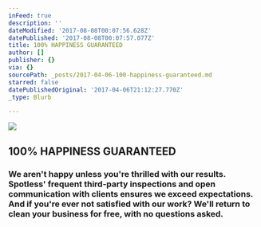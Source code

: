 ```yaml
---
inFeed: true
description: ''
dateModified: '2017-08-08T00:07:56.628Z'
datePublished: '2017-08-08T00:07:57.077Z'
title: 100% HAPPINESS GUARANTEED
author: []
publisher: {}
via: {}
sourcePath: _posts/2017-04-06-100-happiness-guaranteed.md
starred: false
datePublishedOriginal: '2017-04-06T21:12:27.770Z'
_type: Blurb

---
```

![](https://the-grid-user-content.s3-us-west-2.amazonaws.com/cb4ccda9-b5e5-476c-ab22-b2427a110d0e.png)

## 100% HAPPINESS GUARANTEED

### We aren't happy unless you're thrilled with our results. Spotless' frequent third-party inspections and open communication with clients ensures we exceed expectations. And if you're ever not satisfied with our work? We'll return to clean your business for free, with no questions asked.